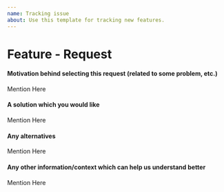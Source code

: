 ```yaml
---
name: Tracking issue
about: Use this template for tracking new features.
---
```



# Feature - Request

#### Motivation behind selecting this request (related to some problem, etc.)

Mention Here

#### A solution which you would like

Mention Here

#### Any alternatives

Mention Here

#### Any other information/context which can help us understand better

Mention Here
